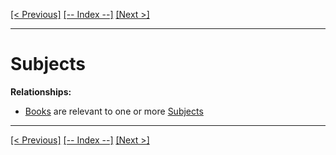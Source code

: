 [[< Previous]](languages.md) [[-- Index --]](entity_class_index.md) [[Next >]](authors.md)
___
# Subjects

**Relationships:**
  * [Books](books.md) are relevant to one or more [Subjects](subjects.md)

___
[[< Previous]](languages.md) [[-- Index --]](entity_class_index.md) [[Next >]](authors.md)
